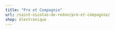 ```yaml
---
title: "Pro et Compagnie"
url: /saint-nicolas-de-redon/pro-et-compagnie/
shop: électronique
---
```

